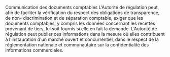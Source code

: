 Communication des documents comptables
L’Autorité de régulation peut, afin de faciliter la vérification du respect des obligations de transparence, de non- discrimination et de séparation comptable, exiger que les documents comptables, y compris les données concernant les recettes provenant de tiers, lui soit fournis si elle en fait la demande.
L’Autorité de régulation peut publier ces informations dans la mesure où elles contribuent à l'instauration d'un marché ouvert et concurrentiel, dans le respect de la réglementation nationale et communautaire sur la confidentialité des informations commerciales.